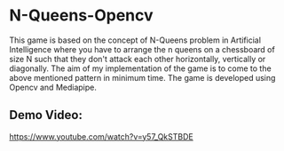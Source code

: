 # N-Queens-Opencv

This game is based on the concept of N-Queens problem in Artificial Intelligence where you have to arrange the n queens on a chessboard of size N such that they don't attack each other horizontally, vertically or diagonally. The aim of my implementation of the game is to come to the above mentioned pattern in minimum time. The game is developed using Opencv and  Mediapipe.

## Demo Video:

https://www.youtube.com/watch?v=y57_QkSTBDE
